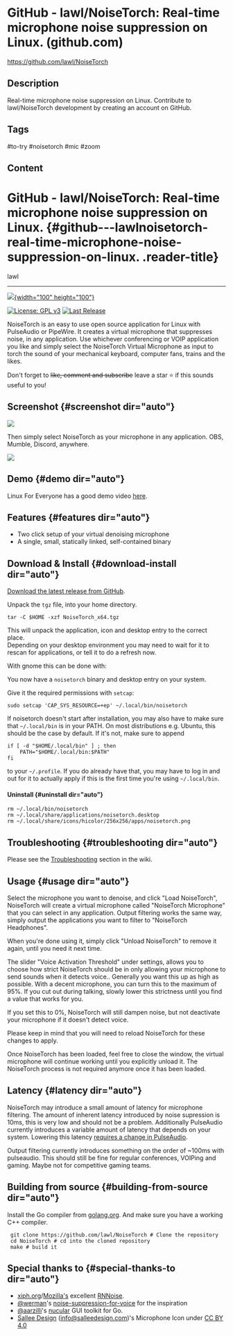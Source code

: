 # GitHub - lawl/NoiseTorch: Real-time microphone noise suppression on Linux. (github.com)

<https://github.com/lawl/NoiseTorch>

## Description

Real-time microphone noise suppression on Linux. Contribute to lawl/NoiseTorch development by creating an account on GitHub.

## Tags

#to-try #noisetorch #mic #zoom

## Content

# GitHub - lawl/NoiseTorch: Real-time microphone noise suppression on Linux. {#github---lawlnoisetorch-real-time-microphone-noise-suppression-on-linux. .reader-title}

lawl

------------------------------------------------------------------------

[![](https://raw.githubusercontent.com/lawl/NoiseTorch/master/assets/icon/noisetorch.png){width="100" height="100"}](https://raw.githubusercontent.com/lawl/NoiseTorch/master/assets/icon/noisetorch.png)

[![License: GPL v3](https://camo.githubusercontent.com/400c4e52df43f6a0ab8a89b74b1a78d1a64da56a7848b9110c9d2991bb7c3105/68747470733a2f2f696d672e736869656c64732e696f2f62616467652f4c6963656e73652d47504c76332d626c75652e737667)](https://www.gnu.org/licenses/gpl-3.0)
[![Last Release](https://camo.githubusercontent.com/08225faafd1ba5cc524fb5166884b29448094092b25ec6254c80afb13454f81f/68747470733a2f2f696d672e736869656c64732e696f2f6769746875622f762f72656c656173652f6c61776c2f4e6f697365546f7263683f6c6162656c3d6c6174657374267374796c653d666c61742d737175617265)](https://github.com/lawl/NoiseTorch/releases)

NoiseTorch is an easy to use open source application for Linux with PulseAudio or PipeWire. It creates a virtual microphone that suppresses noise, in any application. Use whichever conferencing or VOIP application you like and simply select the NoiseTorch Virtual Microphone as input to torch the sound of your mechanical keyboard, computer fans, trains and the likes.

Don\'t forget to ~~like, comment and subscribe~~ leave a star ⭐ if this sounds useful to you!

## Screenshot {#screenshot dir="auto"}

[![](https://camo.githubusercontent.com/f8bc8e5a84dfaa5566a8f26a964ec36cf302ce5106c5765528fc053a876580fd/68747470733a2f2f692e696d6775722e636f6d2f5432774830626c2e706e67)](https://camo.githubusercontent.com/f8bc8e5a84dfaa5566a8f26a964ec36cf302ce5106c5765528fc053a876580fd/68747470733a2f2f692e696d6775722e636f6d2f5432774830626c2e706e67)

Then simply select NoiseTorch as your microphone in any application. OBS, Mumble, Discord, anywhere.

[![](https://camo.githubusercontent.com/e6f695579ecdfaa36f935c3b030dda69aab4e086a936940e0629d4644c4dce80/68747470733a2f2f692e696d6775722e636f6d2f6e696d69374e652e706e67)](https://camo.githubusercontent.com/e6f695579ecdfaa36f935c3b030dda69aab4e086a936940e0629d4644c4dce80/68747470733a2f2f692e696d6775722e636f6d2f6e696d69374e652e706e67)

## Demo {#demo dir="auto"}

Linux For Everyone has a good demo video [here](https://www.youtube.com/watch?v=DzN9rYNeeIU).

## Features {#features dir="auto"}

-   Two click setup of your virtual denoising microphone
-   A single, small, statically linked, self-contained binary

## Download & Install {#download-install dir="auto"}

[Download the latest release from GitHub](https://github.com/lawl/NoiseTorch/releases).

Unpack the `tgz` file, into your home directory.

    tar -C $HOME -xzf NoiseTorch_x64.tgz

This will unpack the application, icon and desktop entry to the correct place.\
Depending on your desktop environment you may need to wait for it to rescan for applications, or tell it to do a refresh now.

With gnome this can be done with:

You now have a `noisetorch` binary and desktop entry on your system.

Give it the required permissions with `setcap`:

    sudo setcap 'CAP_SYS_RESOURCE=+ep' ~/.local/bin/noisetorch

If noisetorch doesn\'t start after installation, you may also have to make sure that `~/.local/bin` is in your PATH. On most distributions e.g. Ubuntu, this should be the case by default. If it\'s not, make sure to append

    if [ -d "$HOME/.local/bin" ] ; then
        PATH="$HOME/.local/bin:$PATH"
    fi

to your `~/.profile`. If you do already have that, you may have to log in and out for it to actually apply if this is the first time you\'re using `~/.local/bin`.

#### Uninstall {#uninstall dir="auto"}

    rm ~/.local/bin/noisetorch
    rm ~/.local/share/applications/noisetorch.desktop
    rm ~/.local/share/icons/hicolor/256x256/apps/noisetorch.png 

## Troubleshooting {#troubleshooting dir="auto"}

Please see the [Troubleshooting](https://github.com/lawl/NoiseTorch/wiki/Troubleshooting) section in the wiki.

## Usage {#usage dir="auto"}

Select the microphone you want to denoise, and click \"Load NoiseTorch\", NoiseTorch will create a virtual microphone called \"NoiseTorch Microphone\" that you can select in any application. Output filtering works the same way, simply output the applications you want to filter to \"NoiseTorch Headphones\".

When you\'re done using it, simply click \"Unload NoiseTorch\" to remove it again, until you need it next time.

The slider \"Voice Activation Threshold\" under settings, allows you to choose how strict NoiseTorch should be in only allowing your microphone to send sounds when it detects voice.. Generally you want this up as high as possible. With a decent microphone, you can turn this to the maximum of 95%. If you cut out during talking, slowly lower this strictness until you find a value that works for you.

If you set this to 0%, NoiseTorch will still dampen noise, but not deactivate your microphone if it doesn\'t detect voice.

Please keep in mind that you will need to reload NoiseTorch for these changes to apply.

Once NoiseTorch has been loaded, feel free to close the window, the virtual microphone will continue working until you explicitly unload it. The NoiseTorch process is not required anymore once it has been loaded.

## Latency {#latency dir="auto"}

NoiseTorch may introduce a small amount of latency for microphone filtering. The amount of inherent latency introduced by noise supression is 10ms, this is very low and should not be a problem. Additionally PulseAudio currently introduces a variable amount of latency that depends on your system. Lowering this latency [requires a change in PulseAudio](https://gitlab.freedesktop.org/pulseaudio/pulseaudio/-/issues/120).

Output filtering currently introduces something on the order of \~100ms with pulseaudio. This should still be fine for regular conferences, VOIPing and gaming. Maybe not for competitive gaming teams.

## Building from source {#building-from-source dir="auto"}

Install the Go compiler from [golang.org](https://golang.org/). And make sure you have a working C++ compiler.

     git clone https://github.com/lawl/NoiseTorch # Clone the repository
     cd NoiseTorch # cd into the cloned repository
     make # build it

## Special thanks to {#special-thanks-to dir="auto"}

-   [xiph.org](https://xiph.org/)/[Mozilla\'s](https://mozilla.org/) excellent [RNNoise](https://jmvalin.ca/demo/rnnoise/).
-   [\@werman](https://github.com/werman/)\'s [noise-suppression-for-voice](https://github.com/werman/noise-suppression-for-voice/) for the inspiration
-   [\@aarzilli](https://github.com/aarzilli/)\'s [nucular](https://github.com/aarzilli/nucular) GUI toolkit for Go.
-   [Sallee Design](https://www.salleedesign.com/) (<info@salleedesign.com>)\'s Microphone Icon under [CC BY 4.0](https://creativecommons.org/licenses/by/4.0/)
